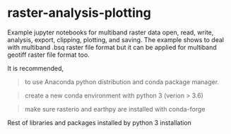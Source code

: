 # raster-analysis-plotting
Example jupyter notebooks for multiband raster data open, read, write, analysis, export, clipping, plotting, and saving. The example shows to deal with multiband .bsq raster file format but it can be applied for multiband geotiff raster file format too.  

It is recommended, 

  > to use Anaconda python distribution and conda package manager.
   
  > create a new conda environment with python 3 (verion > 3.6)
  
  > make sure rasterio and earthpy are installed with conda-forge
  
Rest of libraries and packages installed by python 3 installation
